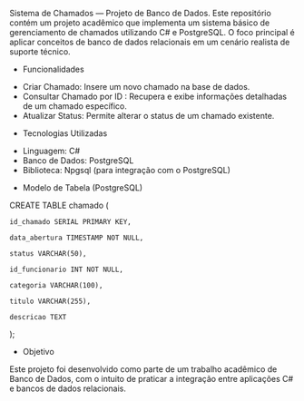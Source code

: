 Sistema de Chamados — Projeto de Banco de Dados.
Este repositório contém um projeto acadêmico que implementa um sistema básico de gerenciamento de chamados utilizando C# e PostgreSQL. O foco principal é aplicar conceitos de banco de dados relacionais em um cenário realista de suporte técnico.

- Funcionalidades

*  Criar Chamado: Insere um novo chamado na base de dados.
*  Consultar Chamado por ID : Recupera e exibe informações detalhadas de um chamado específico.
*  Atualizar Status: Permite alterar o status de um chamado existente.

- Tecnologias Utilizadas

* Linguagem: C#
* Banco de Dados: PostgreSQL
* Biblioteca: Npgsql (para integração com o PostgreSQL)

- Modelo de Tabela (PostgreSQL)

CREATE TABLE chamado (

    id_chamado SERIAL PRIMARY KEY,
    
    data_abertura TIMESTAMP NOT NULL,
    
    status VARCHAR(50),
    
    id_funcionario INT NOT NULL,
    
    categoria VARCHAR(100),
    
    titulo VARCHAR(255),
    
    descricao TEXT
    
);

- Objetivo

Este projeto foi desenvolvido como parte de um trabalho acadêmico de Banco de Dados, com o intuito de praticar a integração entre aplicações C# e bancos de dados relacionais.

